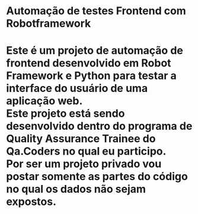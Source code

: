 
<h1>  Automação de testes Frontend com Robotframework  <h1> 
Este é um projeto de automação de frontend desenvolvido em Robot Framework e Python para testar a interface do usuário de uma aplicação web.
  <br>
Este projeto está sendo desenvolvido dentro do programa de Quality Assurance Trainee do Qa.Coders no qual eu participo.
  <br>
Por ser um projeto privado vou postar somente as partes do código no qual os dados não sejam expostos.




